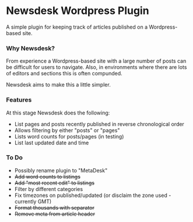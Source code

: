 # Newsdesk Wordpress Plugin

A simple plugin for keeping track of articles published on a Wordpress-based site.

### Why Newsdesk?

From experience a Wordpress-based site with a large number of posts can be difficult for users to navigate. Also, in environments where there are lots of editors and sections this is often compunded.

Newsdesk aims to make this a little simpler.

### Features

At this stage Newsdesk does the following:

- List pages and posts recently published in reverse chronological order
- Allows filtering by either "posts" or "pages"
- Lists word counts for posts/pages (in testing)
- List last updated date and time

### To Do

- Possibly rename plugin to "MetaDesk"
- ~~Add word counts to listings~~
- ~~Add "most recent edit" to listings~~
- Filter by different categories
- Fix timezones on published/updated (or disclaim the zone used - currently GMT)
- ~~Format thousands with separator~~
- ~~Remove meta from article header~~
